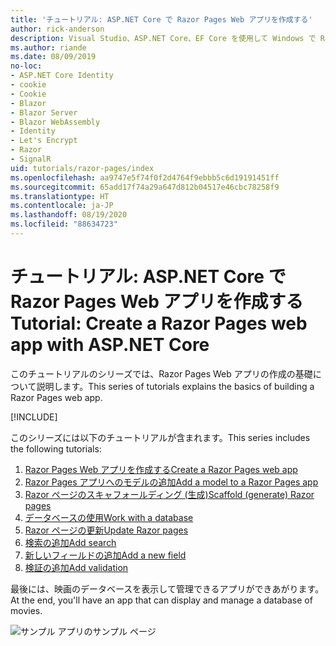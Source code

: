 ```yaml
---
title: 'チュートリアル: ASP.NET Core で Razor Pages Web アプリを作成する'
author: rick-anderson
description: Visual Studio、ASP.NET Core、EF Core を使用して Windows で Razor Pages Web アプリを作成します。
ms.author: riande
ms.date: 08/09/2019
no-loc:
- ASP.NET Core Identity
- cookie
- Cookie
- Blazor
- Blazor Server
- Blazor WebAssembly
- Identity
- Let's Encrypt
- Razor
- SignalR
uid: tutorials/razor-pages/index
ms.openlocfilehash: aa9747e5f74f0f2d4764f9ebbb5c6d19191451ff
ms.sourcegitcommit: 65add17f74a29a647d812b04517e46cbc78258f9
ms.translationtype: HT
ms.contentlocale: ja-JP
ms.lasthandoff: 08/19/2020
ms.locfileid: "88634723"
---
```

# <a name="tutorial-create-a-no-locrazor-pages-web-app-with-aspnet-core"></a><span data-ttu-id="a7244-103">チュートリアル: ASP.NET Core で Razor Pages Web アプリを作成する</span><span class="sxs-lookup"><span data-stu-id="a7244-103">Tutorial: Create a Razor Pages web app with ASP.NET Core</span></span>

<span data-ttu-id="a7244-104">このチュートリアルのシリーズでは、Razor Pages Web アプリの作成の基礎について説明します。</span><span class="sxs-lookup"><span data-stu-id="a7244-104">This series of tutorials explains the basics of building a Razor Pages web app.</span></span> 

[!INCLUDE[](~/includes/advancedRP.md)]

<span data-ttu-id="a7244-105">このシリーズには以下のチュートリアルが含まれます。</span><span class="sxs-lookup"><span data-stu-id="a7244-105">This series includes the following tutorials:</span></span>

1. [<span data-ttu-id="a7244-106">Razor Pages Web アプリを作成する</span><span class="sxs-lookup"><span data-stu-id="a7244-106">Create a Razor Pages web app</span></span>](xref:tutorials/razor-pages/razor-pages-start)
1. [<span data-ttu-id="a7244-107">Razor Pages アプリへのモデルの追加</span><span class="sxs-lookup"><span data-stu-id="a7244-107">Add a model to a Razor Pages app</span></span>](xref:tutorials/razor-pages/model)
1. [<span data-ttu-id="a7244-108">Razor ページのスキャフォールディング (生成)</span><span class="sxs-lookup"><span data-stu-id="a7244-108">Scaffold (generate) Razor pages</span></span>](xref:tutorials/razor-pages/page)
1. [<span data-ttu-id="a7244-109">データベースの使用</span><span class="sxs-lookup"><span data-stu-id="a7244-109">Work with a database</span></span>](xref:tutorials/razor-pages/sql)
1. [<span data-ttu-id="a7244-110">Razor ページの更新</span><span class="sxs-lookup"><span data-stu-id="a7244-110">Update Razor pages</span></span>](xref:tutorials/razor-pages/da1)
1. [<span data-ttu-id="a7244-111">検索の追加</span><span class="sxs-lookup"><span data-stu-id="a7244-111">Add search</span></span>](xref:tutorials/razor-pages/search)
1. [<span data-ttu-id="a7244-112">新しいフィールドの追加</span><span class="sxs-lookup"><span data-stu-id="a7244-112">Add a new field</span></span>](xref:tutorials/razor-pages/new-field)
1. [<span data-ttu-id="a7244-113">検証の追加</span><span class="sxs-lookup"><span data-stu-id="a7244-113">Add validation</span></span>](xref:tutorials/razor-pages/validation)

<span data-ttu-id="a7244-114">最後には、映画のデータベースを表示して管理できるアプリができあがります。</span><span class="sxs-lookup"><span data-stu-id="a7244-114">At the end, you'll have an app that can display and manage a database of movies.</span></span>

![サンプル アプリのサンプル ページ](index/_static/sample-page.png)
